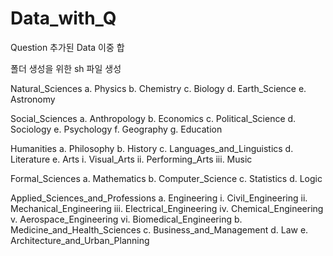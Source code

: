 # Data_with_Q
Question 추가된 Data 이중 합

폴더 생성을 위한 sh 파일 생성 


Natural_Sciences
a. Physics
b. Chemistry
c. Biology
d. Earth_Science
e. Astronomy

Social_Sciences
a. Anthropology
b. Economics
c. Political_Science
d. Sociology
e. Psychology
f. Geography
g. Education

Humanities
a. Philosophy
b. History
c. Languages_and_Linguistics
d. Literature
e. Arts
i. Visual_Arts
ii. Performing_Arts
iii. Music

Formal_Sciences
a. Mathematics
b. Computer_Science
c. Statistics
d. Logic

Applied_Sciences_and_Professions
a. Engineering
i. Civil_Engineering
ii. Mechanical_Engineering
iii. Electrical_Engineering
iv. Chemical_Engineering
v. Aerospace_Engineering
vi. Biomedical_Engineering
b. Medicine_and_Health_Sciences
c. Business_and_Management
d. Law
e. Architecture_and_Urban_Planning
